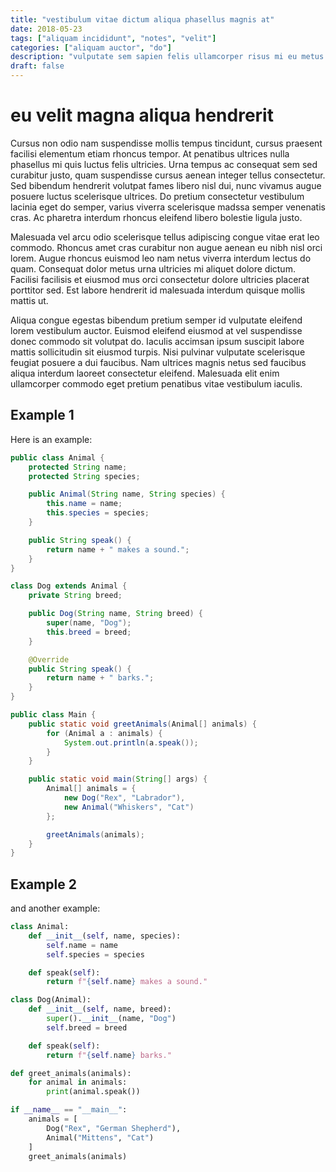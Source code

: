```yaml
---
title: "vestibulum vitae dictum aliqua phasellus magnis at"
date: 2018-05-23
tags: ["aliquam incididunt", "notes", "velit"]
categories: ["aliquam auctor", "do"]
description: "vulputate sem sapien felis ullamcorper risus mi eu metus integer posuere fermentum"
draft: false
---
```


# eu velit magna aliqua hendrerit

Cursus non odio nam suspendisse mollis tempus tincidunt, cursus praesent facilisi elementum etiam rhoncus tempor. At penatibus ultrices nulla phasellus mi quis luctus felis ultricies. Urna tempus ac consequat sem sed curabitur justo, quam suspendisse cursus aenean integer tellus consectetur. Sed bibendum hendrerit volutpat fames libero nisl dui, nunc vivamus augue posuere luctus scelerisque ultrices. Do pretium consectetur vestibulum lacinia eget do semper, varius viverra scelerisque madssa semper venenatis cras. Ac pharetra interdum rhoncus eleifend libero bolestie ligula justo.

Malesuada vel arcu odio scelerisque tellus adipiscing congue vitae erat leo commodo. Rhoncus amet cras curabitur non augue aenean eu nibh nisl orci lorem. Augue rhoncus euismod leo nam netus viverra interdum lectus do quam. Consequat dolor metus urna ultricies mi aliquet dolore dictum. Facilisi facilisis et eiusmod mus orci consectetur dolore ultricies placerat porttitor sed. Est labore hendrerit id malesuada interdum quisque mollis mattis ut.

Aliqua congue egestas bibendum pretium semper id vulputate eleifend lorem vestibulum auctor. Euismod eleifend eiusmod at vel suspendisse donec commodo sit volutpat do. Iaculis accimsan ipsum suscipit labore mattis sollicitudin sit eiusmod turpis. Nisi pulvinar vulputate scelerisque feugiat posuere a dui faucibus. Nam ultrices magnis netus sed faucibus aliqua interdum laoreet consectetur eleifend. Malesuada elit enim ullamcorper commodo eget pretium penatibus vitae vestibulum iaculis.

## Example 1

Here is an example:

```java
public class Animal {
    protected String name;
    protected String species;

    public Animal(String name, String species) {
        this.name = name;
        this.species = species;
    }

    public String speak() {
        return name + " makes a sound.";
    }
}

class Dog extends Animal {
    private String breed;

    public Dog(String name, String breed) {
        super(name, "Dog");
        this.breed = breed;
    }

    @Override
    public String speak() {
        return name + " barks.";
    }
}

public class Main {
    public static void greetAnimals(Animal[] animals) {
        for (Animal a : animals) {
            System.out.println(a.speak());
        }
    }

    public static void main(String[] args) {
        Animal[] animals = {
            new Dog("Rex", "Labrador"),
            new Animal("Whiskers", "Cat")
        };

        greetAnimals(animals);
    }
}

```

## Example 2

and another example:

```python
class Animal:
    def __init__(self, name, species):
        self.name = name
        self.species = species

    def speak(self):
        return f"{self.name} makes a sound."

class Dog(Animal):
    def __init__(self, name, breed):
        super().__init__(name, "Dog")
        self.breed = breed

    def speak(self):
        return f"{self.name} barks."

def greet_animals(animals):
    for animal in animals:
        print(animal.speak())

if __name__ == "__main__":
    animals = [
        Dog("Rex", "German Shepherd"),
        Animal("Mittens", "Cat")
    ]
    greet_animals(animals)
```